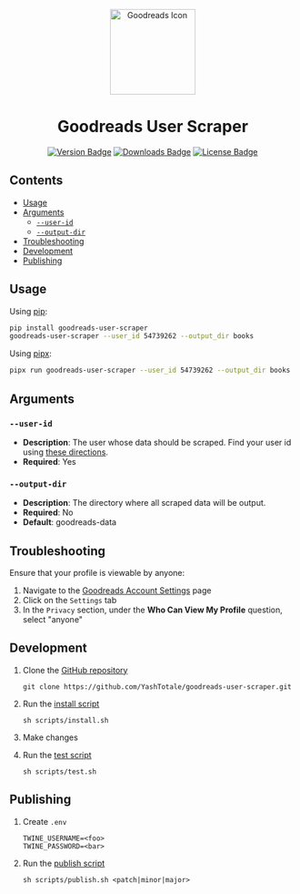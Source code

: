 <p align="center"><img alt="Goodreads Icon" width="150" src="https://raw.githubusercontent.com/YashTotale/goodreads-user-scraper/main/static/goodreads-icon.png"></img></p>

<h1 align="center">Goodreads User Scraper</h1>

<p align="center">
<a href="https://pypi.org/project/goodreads-user-scraper/"><img alt="Version Badge" src="https://img.shields.io/pypi/v/goodreads-user-scraper?style=flat-square&labelColor=000000&logo=pypi&logoColor=FFFFFF&label=Version"></img></a>
<a href="https://pypi.org/project/goodreads-user-scraper/"><img alt="Downloads Badge" src="https://img.shields.io/pypi/dm/goodreads-user-scraper?style=flat-square&labelColor=000000&logo=pypi&logoColor=FFFFFF&label=Downloads"></img></a>
<a href="https://github.com/YashTotale/goodreads-user-scraper/blob/main/LICENSE.md"><img alt="License Badge" src="https://img.shields.io/pypi/l/goodreads-user-scraper?style=flat-square&labelColor=000000&label=License"></img></a>
</p>

## Contents <!-- omit in toc -->

- [Usage](#usage)
- [Arguments](#arguments)
  - [`--user-id`](#--user-id)
  - [`--output-dir`](#--output-dir)
- [Troubleshooting](#troubleshooting)
- [Development](#development)
- [Publishing](#publishing)

## Usage

Using [pip](https://pypi.org/project/pip/):

```bash
pip install goodreads-user-scraper
goodreads-user-scraper --user_id 54739262 --output_dir books
```

Using [pipx](https://pypi.org/project/pipx/):

```bash
pipx run goodreads-user-scraper --user_id 54739262 --output_dir books
```

## Arguments

### `--user-id`

- **Description**: The user whose data should be scraped. Find your user id using [these directions](https://help.goodreads.com/s/article/Where-can-I-find-my-user-ID).
- **Required**: Yes

### `--output-dir`

- **Description**: The directory where all scraped data will be output.
- **Required**: No
- **Default**: goodreads-data

## Troubleshooting

Ensure that your profile is viewable by anyone:

1. Navigate to the [Goodreads Account Settings](https://www.goodreads.com/user/edit) page
2. Click on the `Settings` tab
3. In the `Privacy` section, under the **Who Can View My Profile** question, select "anyone"

## Development

1. Clone the [GitHub repository](https://github.com/YashTotale/goodreads-user-scraper)

   ```shell
   git clone https://github.com/YashTotale/goodreads-user-scraper.git
   ```

2. Run the [install script](/scripts/install.sh)

   ```shell
   sh scripts/install.sh
   ```

3. Make changes

4. Run the [test script](/scripts/test.sh)

   ```shell
   sh scripts/test.sh
   ```

## Publishing

1. Create `.env`

   ```text
   TWINE_USERNAME=<foo>
   TWINE_PASSWORD=<bar>
   ```

2. Run the [publish script](/scripts/publish.sh)

   ```shell
   sh scripts/publish.sh <patch|minor|major>
   ```
